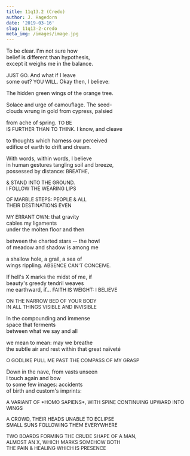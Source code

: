 ```yaml
---
title: 11q13.2 (Credo)
author: J. Hagedorn
date: '2019-03-16'
slug: 11q13-2-credo
meta_img: /images/image.jpg
---
```


To be clear.  I'm not sure how  
belief is different than hypothesis,  
except it weighs me in the balance.  

<font size="2">JUST GO.</font>  And what if I leave  
some out?  <font size="2">YOU WILL.</font>  Okay then, I believe:  

The hidden green wings of the orange tree.  

Solace and urge of camouflage.  The seed-  
clouds wrung in gold from cypress, palsied  

from ache of spring.  <font size="2">TO BE  
IS FURTHER THAN TO THINK.</font>  I know, and cleave  

to thoughts which harness our perceived  
edifice of earth to drift and dream.   

With words, within words, I believe  
in human gestures tangling soil and breeze,  
possessed by distance:  <font size="2">BREATHE,  

& STAND INTO THE GROUND.  
I FOLLOW THE WEARING LIPS  

OF MARBLE STEPS: PEOPLE & ALL  
THEIR DESTINATIONS EVEN  

MY ERRANT OWN</font>: that gravity  
cables my ligaments  
under the molten floor and then  

between the charted stars -- the howl  
of meadow and shadow is among me  

a shallow hole, a grail, a sea of  
wings rippling.  <font size="2">ABSENCE CAN'T CONCEIVE.</font>  

If hell's X marks the midst of me, if  
beauty's greedy tendril weaves  
me earthward, if... <font size="2">FAITH IS WEIGHT: I BELIEVE  

ON THE NARROW BED OF YOUR BODY  
IN ALL THINGS VISIBLE AND INVISIBLE  
</font>

In the compounding and immense  
space that ferments  
between what we say and all  

we mean to mean: may we breathe  
the subtle air and rest within that great naïveté  

<font size="2">O GODLIKE PULL ME PAST THE COMPASS OF MY GRASP</font>  

Down in the nave, from vasts unseen  
I touch again and bow  
to some few images: accidents  
of birth and custom's imprints:  

<font size="2">
A VARIANT OF *HOMO SAPIENS*, WITH SPINE CONTINUING  
UPWARD INTO WINGS  

A CROWD, THEIR HEADS UNABLE TO ECLIPSE  
SMALL SUNS FOLLOWING THEM EVERYWHERE  

TWO BOARDS FORMING THE CRUDE SHAPE OF A MAN,  
ALMOST AN X, WHICH MARKS SOMEHOW BOTH  
THE PAIN & HEALING WHICH IS PRESENCE  
</font>





